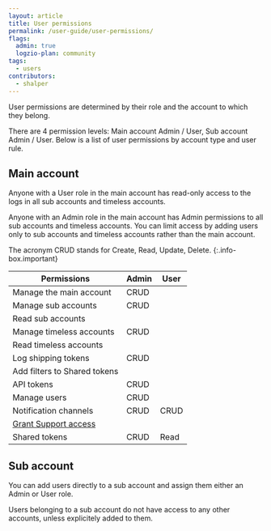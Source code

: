 ```yaml
---
layout: article
title: User permissions
permalink: /user-guide/user-permissions/
flags:
  admin: true
  logzio-plan: community
tags:
  - users
contributors:
  - shalper
---
```


User permissions are determined by their role and the account to which they belong.

There are 4 permission levels: Main account Admin / User, Sub account Admin / User. Below is a list of user permissions by account type and user rule.


## Main account

Anyone with a User role in the main account has read-only access to the logs in all sub accounts and timeless accounts.

Anyone with an Admin role in the main account has Admin permissions to all sub accounts and timeless accounts. You can limit access by adding users only to sub accounts and timeless accounts rather than the main account.


The acronym CRUD stands for Create, Read, Update, Delete.
{:.info-box.important}

| Permissions | Admin | User |
|---|---|---|
| Manage the main account | CRUD | <i class="fas fa-times"></i> |
| Manage sub accounts | CRUD | <i class="fas fa-times"></i> |
| Read sub accounts | <i class="fas fa-check"></i>  | <i class="fas fa-check"></i>  |
| Manage timeless accounts | CRUD | <i class="fas fa-times"></i> |
| Read timeless accounts | <i class="fas fa-check"></i>  | <i class="fas fa-check"></i>  |
| Log shipping tokens | CRUD | <i class="fas fa-times"></i> |
| Add filters to Shared tokens | <i class="fas fa-check"></i>  | <i class="fas fa-times"></i> |
| API tokens | CRUD | <i class="fas fa-times"></i> |
| Manage users | CRUD | <i class="fas fa-times"></i> |
| Notification channels | CRUD | CRUD |
| [Grant Support access](/user-guide/accounts/support-access.html) | <i class="fas fa-check"></i>  | <i class="fas fa-times"></i> |
| Shared tokens | CRUD | Read |


## Sub account

You can add users directly to a sub account and assign them either an Admin or User role.

Users belonging to a sub account do not have access to any other accounts, unless explicitely added to them.
